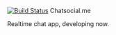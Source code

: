 [![Build Status](https://travis-ci.org/omgbbqhaxx/chatsocial.png?branch=master)](https://travis-ci.org/omgbbqhaxx/chatsocial)
Chatsocial.me

Realtime chat app, developing now.
